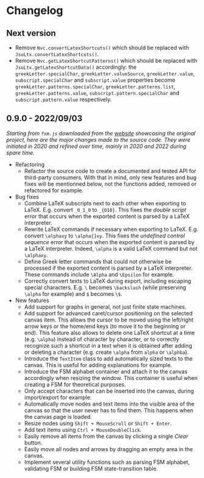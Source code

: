 # Changelog

## Next version

- Remove `Nvc.convertLatexShortcuts()` which should be replaced with `JsuLtx.convertLatexShortcuts()`.
- Remove `Nvc.getLatexShortcutPatterns()` which should be replaced with `JsuLtx.getLatexShortcutData()`
accordingly: the `greekLetter.specialChar`, `greekLetter.valueSource`, `greekLetter.value`,
`subscript.specialChar` and `subscript.value` properties become `greekLetter.patterns.specialChar`,
`greekLetter.patterns.list`, `greekLetter.patterns.value`, `subscript.pattern.specialChar`
and `subscript.pattern.value` respectively.

## 0.9.0 - 2022/09/03

*Starting from `fsm.js` downloaded from the [website](https://madebyevan.com/fsm/)
showcasing the original project, here are the major changes made to the source
code. They were initiated in 2020 and refined over time, mainly in 2020 and
2022 during spare time.*

- Refactoring
    - Refactor the source code to create a documented and tested API for
    third-party consumers. With that in mind, only new features and bug fixes
    will be mentionned below, not the functions added, removed or refactored for
    example.
- Bug fixes
    - Combine LaTeX subscripts next to each other when exporting to LaTeX. E.g.
    convert `_0_1_0` to `_{010}`. This fixes the *double script* error that
    occurs when the exported content is parsed by a LaTeX interpreter.
    - Rewrite LaTeX commands if necessary when exporting to LaTeX. E.g. convert
    `\alphaxy` to `\alpha{}xy`. This fixes the *undefined control sequence*
    error that occurs when the exported content is parsed by a LaTeX
    interpreter. Indeed, `\alpha` is a valid LaTeX command but not `\alphaxy`.
    - Define Greek letter commands that could not otherwise be processed if the
    exported content is parsed by a LaTeX interpreter. These commands include
    `\Alpha` and `\Epsilon` for example.
    - Correctly convert texts to LaTeX during export, including escaping special
    characters. E.g. `\` becomes `\backslash` (while preserving `\alpha` for
    example) and `$` becomes `\$`.
- New features
    - Add support for graphs in general, not just finite state machines.
    - Add support for advanced caret/cursor positioning on the selected canvas
    item. This allows the cursor to be moved using the left/right arrow keys or
    the home/end keys (to move it to the beginning or end). This feature also
    allows to delete one LaTeX shortcut at a time (e.g. `\alpha`) instead of
    character by character, or to correctly recognize such a shortcut in a text
    when it is obtained after adding or deleting a character (e.g. create `\alpha`
    from `alpha` or `\alphba`).
    - Introduce the `TextItem` class to add automatically sized texts to the
    canvas. This is useful for adding explanations for example.
    - Introduce the FSM alphabet container and attach it to the canvas
    accordingly when resizing the window. This container is useful when creating
    a FSM for theoretical purposes.
    - Only accept characters that can be inserted into the canvas, during
    import/export for example.
    - Automatically move nodes and text items into the visible area of the
    canvas so that the user never has to find them. This happens when the canvas
    page is loaded.
    - Resize nodes using `Shift + MouseScroll` or `Shift + Enter`.
    - Add text items using `Ctrl + MouseDoubleClick`.
    - Easily remove all items from the canvas by clicking a single *Clear*
    button.
    - Easily move all nodes and arrows by dragging an empty area in the canvas.
    - Implement several utility functions such as parsing FSM alphabet,
    validating FSM or building FSM state-transition table.
